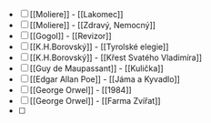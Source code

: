 - [ ] [[Moliere]] - [[Lakomec]]
- [ ] [[Moliere]] - [[Zdravý, Nemocný]]
- [ ] [[Gogol]] - [[Revizor]]
- [ ] [[K.H.Borovský]] - [[Tyrolské elegie]]
- [ ] [[K.H.Borovský]] - [[Křest Svatého Vladimíra]]
- [ ] [[Guy de Maupassant]] - [[Kulička]]
- [ ] [[Edgar Allan Poe]] - [[Jáma a Kyvadlo]]
- [ ] [[George Orwel]] - [[1984]]
- [ ] [[George Orwel]] - [[Farma Zvířat]]
- [ ] 